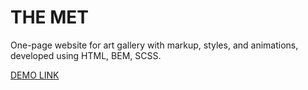 # THE MET
One-page website for art gallery with markup, styles, and animations,  developed using HTML, BEM, SCSS. 

[DEMO LINK](https://irashtynda.github.io/the-met/)
